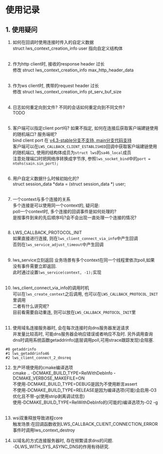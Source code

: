 # 使用记录 #

## 1. 使用疑问  

1) 如何在回调时使用连接时传入的自定义数据  
struct lws_context_creation_info user 指向自定义结构体  
&nbsp;

2) 作为http client时, 接收的response header 过长  
修改 struct lws_context_creation_info max_http_header_data  
&nbsp;

3) 作为ws client时, 携带的request header 过长  
修改 struct lws_context_creation_info pt_serv_buf_size  
&nbsp;

4) 日志如何重定向到文件? 不同的会话如何重定向到不同文件?  
TODO  
&nbsp;

5) 客户端可以指定client port吗? 如果不指定, 如何在连接后获取客户端建链使用的随机端口? 服务端呢?  
bind client port 在 [v4.3-stable分支不支持, main分支代码支持](https://github.com/warmcat/libwebsockets/issues/3150)   
客户端可以在`LWS_CALLBACK_CLIENT_ESTABLISHED`回调中获取客户端建链使用的随机端口, 使用的结构体成员为`struct lws`的`sa46_local`成员  
注意处理端口时把网络序转换成字节序, 参照`lws_socket_bind`中的`port = ntohs(sain.sin_port);`  
&nbsp;

6) 用户自定义数据什么时候初始化的?  
struct session_data *data = (struct session_data *) user;  
&nbsp;

7) 一个context与多个连接的关系  
多个连接是可以使用同一个context的, 疑问是:  
poll一个context时, 多个连接的回调事件是如何处理的?  
是按事件到来的先后顺序吗?会不会出现一直处理一个连接的情况?  
&nbsp;

8) LWS_CALLBACK_PROTOCOL_INIT  
如果直接进行连接, 则在`lws_client_connect_via_info`中产生回调  
否则在`lws_service_adjust_timeout`中产生回调  
&nbsp;

9) lws_service立刻返回
业务场景有多个context在同一个线程里依次poll,如果没有事件需要立即返回.  
此时通过设置`lws_service(context, -1);`实现  
&nbsp;

10) lws_client_connect_via_info的调用时机  
可以在`lws_create_context`之后调用, 也可以在`LWS_CALLBACK_PROTOCOL_INIT`里调用  
二者有什么讲究呢?  
目前看需要自动重连, 则可以放在`LWS_CALLBACK_PROTOCOL_INIT`里  
&nbsp;

11) 使用域名连接服务器时, 会在每次连接时向dns服务器发送请求  
并发量比较高时, 可能dns服务器会响应错误或者响应不及时.
另外调用查询dns时调用系统函数getaddrinfo(底层调用poll,可用strace跟踪发现)会阻塞.
```
#0 getaddrinfo
#1 lws_getaddrinfo46
#2 lws_client_connect_2_dnsreq  
```

12) 生产环境使用的cmake编译选项  
cmake .. -DCMAKE_BUILD_TYPE=RelWithDebInfo -DCMAKE_VERBOSE_MAKEFILE=ON  
不使用-DCMAKE_BUILD_TYPE=DEBUG是因为不使用断言assert  
不使用-DCMAKE_BUILD_TYPE=RELEASE是因为编译选项(可能)会启用-O3优化且不带-g(使用strip剥离调试信息)  
使用-DCMAKE_BUILD_TYPE=RelWithDebInfo的(可能的)编译选项为-O2 -g  
&nbsp;

13) wsi双重释放导致进程core  
触发场景:在回调函数收到LWS_CALLBACK_CLIENT_CONNECTION_ERROR事件时调用lws_context_destroy  

14) 以域名的方式连接服务器时, 存在频繁请求dns的问题.  
-DLWS_WITH_SYS_ASYNC_DNS的作用有待研究.  

